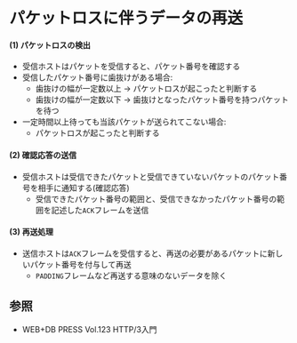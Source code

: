 # パケットロスに伴うデータの再送
#### (1) パケットロスの検出
- 受信ホストはパケットを受信すると、パケット番号を確認する
- 受信したパケット番号に歯抜けがある場合:
  - 歯抜けの幅が一定数以上 -> パケットロスが起こったと判断する
  - 歯抜けの幅が一定数以下 -> 歯抜けとなったパケット番号を持つパケットを待つ
- 一定時間以上待っても当該パケットが送られてこない場合:
  - パケットロスが起こったと判断する

#### (2) 確認応答の送信
- 受信ホストは受信できたパケットと受信できていないパケットのパケット番号を相手に通知する(確認応答)
  - 受信できたパケット番号の範囲と、受信できなかったパケット番号の範囲を記述した`ACK`フレームを送信

#### (3) 再送処理
- 送信ホストは`ACK`フレームを受信すると、再送の必要があるパケットに新しいパケット番号を付与して再送
  - `PADDING`フレームなど再送する意味のないデータを除く

## 参照
- WEB+DB PRESS Vol.123 HTTP/3入門
